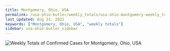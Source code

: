 ```yaml
---
title: Montgomery, Ohio, USA
permalink: /usa-ohio-butler/weekly_totals/usa-ohio-montgomery-weekly_totals.html
last_updated: Aug 21, 2021
keywords: ["Montgomery, Ohio, USA", "weekly totals"]
sidebar: usa-ohio-butler_sidebar
---
```


![Weekly Totals of Confirmed Cases for Montgomery, Ohio, USA](/covid_tracker/images/graphs/usa-ohio-montgomery-weekly_totals_graph.png)

